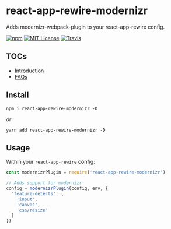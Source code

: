 # react-app-rewire-modernizr

Adds modernizr-webpack-plugin to your react-app-rewire config.

[![npm](https://img.shields.io/npm/v/react-app-rewire-modernizr.svg?style=flat-square)](http://npm.im/react-app-rewire-modernizr)
[![MIT License](https://img.shields.io/npm/l/react-app-rewire-modernizr.svg?style=flat-square)](http://opensource.org/licenses/MIT)
[![Travis](https://img.shields.io/travis/ctrlplusb/react-app-rewire-modernizr.svg?style=flat-square)](https://travis-ci.org/ctrlplusb/react-app-rewire-modernizr)

## TOCs

  - [Introduction](#introduction)
  - [FAQs](#faqs)

## Install

```
npm i react-app-rewire-modernizr -D
```

_or_

```
yarn add react-app-rewire-modernizr -D
```

## Usage

Within your `react-app-rewire` config:

```javascript
const modernizrPlugin = require('react-app-rewire-modernizr')

// Adds support for modernizr
config = modernizrPlugin(config, env, {
  'feature-detects': [
    'input',
    'canvas',
    'css/resize'
  ]
})
```
